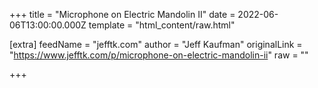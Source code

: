 
+++
title = "Microphone on Electric Mandolin II"
date = 2022-06-06T13:00:00.000Z
template = "html_content/raw.html"

[extra]
feedName = "jefftk.com"
author = "Jeff Kaufman"
originalLink = "https://www.jefftk.com/p/microphone-on-electric-mandolin-ii"
raw = ""

+++

